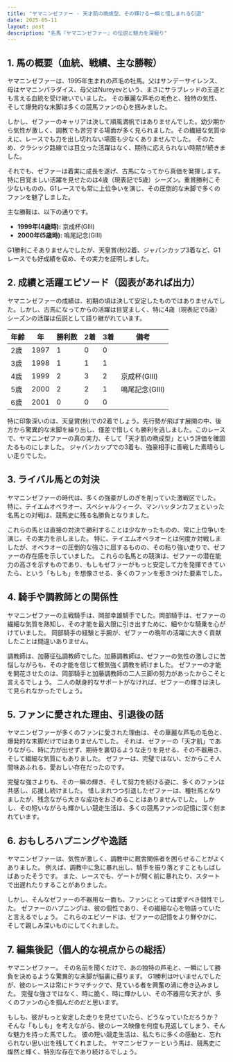 ```yaml
---
title: "ヤマニンゼファー - 天才肌の晩成型、その輝ける一瞬と惜しまれる引退"
date: 2025-05-11
layout: post
description: "名馬『ヤマニンゼファー』の伝説と魅力を深堀り"
---
```


## 1. 馬の概要（血統、戦績、主な勝鞍）

ヤマニンゼファーは、1995年生まれの芦毛の牡馬。父はサンデーサイレンス、母はヤマニンパラダイス、母父はNureyevという、まさにサラブレッドの王道とも言える血統を受け継いでいました。  その華麗な芦毛の毛色と、独特の気性、そして爆発的な末脚は多くの競馬ファンの心を掴みました。

しかし、ゼファーのキャリアは決して順風満帆ではありませんでした。幼少期から気性が激しく、調教でも苦労する場面が多く見られました。その繊細な気質ゆえに、レースでも力を出し切れない場面も少なくありませんでした。  そのため、クラシック路線では目立った活躍はなく、期待に応えられない時期が続きました。

それでも、ゼファーは着実に成長を遂げ、古馬になってから真価を発揮します。特に目覚ましい活躍を見せたのは4歳（現表記で5歳）シーズン。重賞勝利こそ少ないものの、G1レースでも常に上位争いを演じ、その圧倒的な末脚で多くのファンを魅了しました。

主な勝鞍は、以下の通りです。

* **1999年(4歳時):**  京成杯(GⅢ)
* **2000年(5歳時):**  鳴尾記念(GⅢ)

G1勝利こそありませんでしたが、天皇賞(秋)2着、ジャパンカップ3着など、G1レースでも好成績を収め、その実力を証明しました。


## 2. 成績と活躍エピソード（図表があれば出力）

ヤマニンゼファーの成績は、初期の頃は決して安定したものではありませんでした。しかし、古馬になってからの活躍は目覚ましく、特に4歳（現表記で5歳）シーズンの活躍は伝説として語り継がれています。

| 年齢 | 年 | 勝利数 | 2着 | 3着 | 備考 |
|---|---|---|---|---|---|
| 2歳 | 1997 | 1 | 0 | 0 |  |
| 3歳 | 1998 | 1 | 1 | 1 |  |
| 4歳 | 1999 | 2 | 3 | 2 | 京成杯(GⅢ) |
| 5歳 | 2000 | 2 | 2 | 1 | 鳴尾記念(GⅢ) |
| 6歳 | 2001 | 0 | 0 | 0 |  |


特に印象深いのは、天皇賞(秋)での2着でしょう。先行勢が飛ばす展開の中、後方から驚異的な末脚を繰り出し、僅差で惜しくも勝利を逃しました。このレースで、ヤマニンゼファーの真の実力、そして「天才肌の晩成型」という評価を確固たるものにしました。  ジャパンカップでの3着も、強豪相手に善戦した素晴らしい走りでした。


## 3. ライバル馬との対決

ヤマニンゼファーの時代は、多くの強豪がしのぎを削っていた激戦区でした。  特に、テイエムオペラオー、スペシャルウィーク、マンハッタンカフェといった名馬との対戦は、競馬史に残る名勝負となりました。

これらの馬とは直接の対決で勝利することは少なかったものの、常に上位争いを演じ、その実力を示しました。  特に、テイエムオペラオーとは何度か対戦しましたが、オペラオーの圧倒的な強さに屈するものの、その粘り強い走りで、ゼファーの存在感を示していました。  これらの名馬との競演は、ゼファーの潜在能力の高さを示すものであり、もしもゼファーがもっと安定して力を発揮できていたら、という「もしも」を想像させる、多くのファンを惹きつけた要素でした。


## 4. 騎手や調教師との関係性

ヤマニンゼファーの主戦騎手は、岡部幸雄騎手でした。岡部騎手は、ゼファーの繊細な気質を熟知し、その才能を最大限に引き出すために、細やかな騎乗を心がけていました。  岡部騎手の経験と手腕が、ゼファーの晩年の活躍に大きく貢献したことは間違いありません。

調教師は、加藤征弘調教師でした。加藤調教師は、ゼファーの気性の激しさに苦悩しながらも、その才能を信じて根気強く調教を続けました。  ゼファーの才能を開花させたのは、岡部騎手と加藤調教師の二人三脚の努力があったからこそと言えるでしょう。  二人の献身的なサポートがなければ、ゼファーの輝きは決して見られなかったでしょう。


## 5. ファンに愛された理由、引退後の話

ヤマニンゼファーが多くのファンに愛された理由は、その華麗な芦毛の毛色と、爆発的な末脚だけではありませんでした。  それは、ゼファーの「天才肌」でありながら、時に力が出せず、期待を裏切るような走りを見せる、その不器用さ、そして繊細な気質にもありました。  ゼファーは、完璧ではない、だからこそ人間味あふれる、愛おしい存在だったのです。

完璧な強さよりも、その一瞬の輝き、そして努力を続ける姿に、多くのファンは共感し、応援し続けました。  惜しまれつつ引退したゼファーは、種牡馬となりましたが、残念ながら大きな成功をおさめることはありませんでした。  しかし、その短いながらも輝かしい競走生活は、多くの競馬ファンの記憶に深く刻まれています。


## 6. おもしろハプニングや逸話

ヤマニンゼファーは、気性が激しく、調教中に厩舎関係者を困らせることがよくありました。  例えば、調教中に急に暴れ出し、騎手を振り落とすこともしばしばあったそうです。  また、レースでも、ゲートが開く前に暴れたり、スタートで出遅れたりすることがありました。

しかし、そんなゼファーの不器用な一面も、ファンにとっては愛すべき個性でした。  ゼファーのハプニングは、彼の個性であり、その繊細な心を物語っていたと言えるでしょう。  これらのエピソードは、ゼファーの記憶をより鮮やかに、そして親しみ深いものにしてくれました。


## 7. 編集後記（個人的な視点からの総括）

ヤマニンゼファー。  その名前を聞くだけで、あの独特の芦毛と、一瞬にして勝負を決めるような驚異的な末脚が脳裏に蘇ります。  G1勝利は叶いませんでしたが、彼のレースは常にドラマチックで、見ている者を興奮の渦に巻き込みました。  完璧な強さではなく、時に脆く、時に輝かしい、その不器用な天才が、多くのファンの心を掴んだのだと思います。

もしも、彼がもっと安定した走りを見せていたら、どうなっていただろうか？  そんな「もしも」を考えながら、彼のレース映像を何度も見返してしまう、そんな魅力を持った馬でした。  彼の短い競走生活は、私たちに多くの感動と、忘れられない思い出を残してくれました。  ヤマニンゼファーという馬は、競馬史に燦然と輝く、特別な存在であり続けるでしょう。

